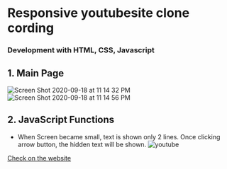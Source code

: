 # Responsive youtubesite clone cording
 ### Development with HTML, CSS, Javascript

## 1. Main Page
![Screen Shot 2020-09-18 at 11 14 32 PM](https://user-images.githubusercontent.com/8447473/93592290-03e04a80-fa06-11ea-8dc3-0e848e29ec97.png)
![Screen Shot 2020-09-18 at 11 14 56 PM](https://user-images.githubusercontent.com/8447473/93592359-25413680-fa06-11ea-869e-641dd0658cd0.png)

## 2. JavaScript Functions
* When Screen became small, text is shown only 2 lines. Once clicking arrow button, the hidden text will be shown.
![youtube](https://user-images.githubusercontent.com/8447473/93592490-5f123d00-fa06-11ea-8fa1-58f5745f69bf.jpg)

[Check on the website](https://songjayden.github.io/youtubesite/)

